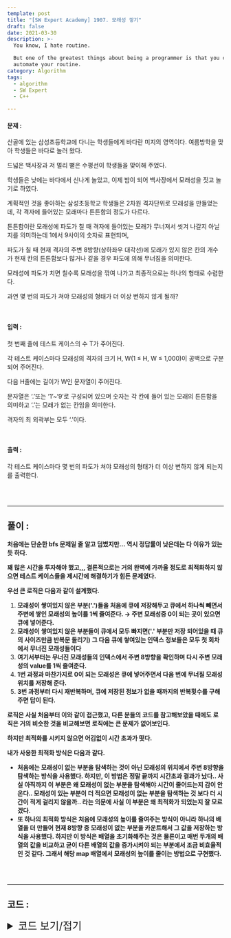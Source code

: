 ```yaml
---
template: post
title: "[SW Expert Academy] 1907. 모래성 쌓기"
draft: false
date: 2021-03-30
description: >-
  You know, I hate routine.

  But one of the greatest things about being a programmer is that you can
  automate your routine.
category: Algorithm
tags:
  - algorithm
  - SW Expert
  - C++

---
```




#### 문제 : 

산골에 있는 삼성초등학교에 다니는 학생들에게 바다란 미지의 영역이다. 여름방학을 맞아 학생들은 바다로 놀러 왔다.

드넓은 백사장과 저 멀리 뻗은 수평선이 학생들을 맞이해 주었다.

학생들은 낮에는 바다에서 신나게 놀았고, 이제 밤이 되어 백사장에서 모래성을 짓고 놀기로 하였다.

계획적인 것을 좋아하는 삼성초등학교 학생들은 2차원 격자단위로 모래성을 만들었는데, 각 격자에 들어있는 모래마다 튼튼함의 정도가 다르다.

튼튼함이란 모래성에 파도가 칠 때 격자에 들어있는 모래가 무너져서 씻겨 나갈지 아닐지를 의미하는데 1에서 9사이의 숫자로 표현되며,

파도가 칠 때 현재 격자의 주변 8방향(상하좌우 대각선)에 모래가 있지 않은 칸의 개수가 현재 칸의 튼튼함보다 많거나 같을 경우 파도에 의해 무너짐을 의미한다.

모래성에 파도가 치면 칠수록 모래성을 깎여 나가고 최종적으로는 하나의 형태로 수렴한다.

과연 몇 번의 파도가 쳐야 모래성의 형태가 더 이상 변하지 않게 될까?

<br/>

#### 입력 :

첫 번째 줄에 테스트 케이스의 수 T가 주어진다.

각 테스트 케이스마다 모래성의 격자의 크기 H, W(1 ≤ H, W ≤ 1,000)이 공백으로 구분되어 주어진다.

다음 H줄에는 길이가 W인 문자열이 주어진다.

문자열은 ‘.’또는 ‘1’~‘9’로 구성되어 있으며 숫자는 각 칸에 들어 있는 모래의 튼튼함을 의미하고 ‘.’는 모래가 없는 칸임을 의미한다.

격자의 최 외곽부는 모두 ‘.’이다.

<br/>

#### 출력 : 

각 테스트 케이스마다 몇 번의 파도가 쳐야 모래성의 형태가 더 이상 변하지 않게 되는지를 출력한다.

<br/>

<br/>

___

## 풀이 :

**처음에는 단순한 bfs 문제일 줄 알고 덤볐지만... 역시 정답률이 낮은데는 다 이유가 있는 듯 하다.**

**꽤 많은 시간을 투자해야 했고,,, 결론적으로는 거의 완벽에 가까울 정도로 최적화하지 않으면 테스트 케이스들을 제시간에 해결하기가 힘든 문제였다.**

**우선 큰 로직은 다음과 같이 설계했다.**

1. **모래성이 쌓여있지 않은 부분('.')들을 처음에 큐에 저장해두고 큐에서 하나씩 빼면서 주변에 쌓인 모래성의 높이를 1씩 줄여준다. → 주변 모래성중 0이 되는 곳이 있으면 큐에 넣어준다.**
2. **모래성이 쌓여있지 않은 부분들이 큐에서 모두 빠지면('.' 부분만 저장 되어있을 때 큐의 사이즈만큼 반복문 돌리기) 그 다음 큐에 쌓여있는 인덱스 정보들은 모두 첫 회차에서 무너진 모래성들이다**
3. **여기서부터는 무너진 모래성들의 인덱스에서 주변 8방향을 확인하며 다시 주변 모래성의 value를 1씩 줄여준다.**
4. **1번 과정과 마찬가지로 0이 되는 모래성은 큐에 넣어주면서 다음 번에 무너질 모래성 위치를 저장해 준다.**
5. **3번 과정부터 다시 재반복하며, 큐에 저장된 정보가 없을 때까지의 반복횟수를 구해주면 답이 된다.**

**로직은 사실 처음부터 이와 같이 접근했고, 다른 분들의 코드를 참고해보았을 때에도 로직은 거의 비슷한 것을 비교해보면 로직에는 큰 문제가 없어보인다.**

**하지만 최적화를 시키지 않으면 어김없이 시간 초과가 떳다.**

**내가 사용한 최적화 방식은 다음과 같다.**

- **처음에는 모래성이 없는 부분을 탐색하는 것이 아닌 모래성의 위치에서 주변 8방향을 탐색하는 방식을 사용했다. 하지만, 이 방법은 정말 끝까지 시간초과 결과가 났다.. 사실 아직까지 이 부분은 왜 모래성이 없는 부분을 탐색해야 시간이 줄어드는지 감이 안온다.. 모래성이 있는 부분이 더 적으면 모래성이 없는 부분을 탐색하는 것 보다 더 시간이 적게 걸리지 않을까.. 라는 의문에 사실 이 부분은 왜 최적화가 되었는지 잘 모르겠다.**
- **또 하나의 최적화 방식은 처음에 모래성의 높이를 줄여주는 방식이 아니라 하나의 배열을 더 만들어 현재 8방향 중 모래성이 없는 부분을 카운트해서 그 값을 저장하는 방식을 사용했다. 하지만 이 방식은 배열을 초기화해주는 것은 물론이고 매번 두개의 배열의 값을 비교하고 굳이 다른 배열의 값을 증가시켜야 되는 부분에서 조금 비효율적인 것 같다. 그래서 해당 map 배열에서 모래성의 높이를 줄이는 방법으로 구현했다.**

<br/>

<br/>

---

## 코드 :

<details>
<summary style="cursor:pointer; font-size:1.5rem">
	코드 보기/접기
</summary>

```c++
#include<iostream>
#include<cstring>
#include<queue>
#include<utility>
 
#define pii pair<int, int>
 
using namespace std;
int map[1000][1000], origin[1000][1000], n, m;
int di[8] = {0, 1, 1, 1, 0, -1, -1, -1 }, dj[8] = {1, 1, 0, -1, -1, -1, 0, 1};
queue<pii> collapseq;
 
void whoCollapse() {
    int size = collapseq.size();
     
    for(int i=0; i<size; i++) {
        int curx = collapseq.front().first, cury = collapseq.front().second;
        collapseq.pop();
         
        for(int k=0; k<8; k++){
            int cmpx = curx + di[k], cmpy = cury + dj[k];
            if(cmpx < 0 || cmpx >= n || cmpy < 0 || cmpy >= m) continue;
            if(origin[cmpx][cmpy])    
                if(!(--map[cmpx][cmpy]))
                    collapseq.push(pii(cmpx, cmpy));
        }
    }
}
 
void nextCollapse() {
        int size = collapseq.size();
     
    for(int i=0; i<size; i++) {
        int curx = collapseq.front().first, cury = collapseq.front().second;
        collapseq.pop();
         
        for(int k=0; k<8; k++){
            int cmpx = curx + di[k], cmpy = cury + dj[k];
            if(cmpx < 0 || cmpx >= n || cmpy < 0 || cmpy >= m) continue;
            if(map[cmpx][cmpy])    {
                map[cmpx][cmpy]--;
                if(!map[cmpx][cmpy]) collapseq.push(pii(cmpx, cmpy));
            }
        }
    }
}
 
int testCase() {
    char input;
    int answer = 0;
    cin >> n >> m;
     
    for(int i=0; i<n; i++)
        for(int j=0; j<m; j++){
            cin >> input;
            if (input == '.') {
                map[i][j] = 0;
                collapseq.push(pii(i, j));
            }
            else
                map[i][j] = input - '0';
            origin[i][j] = map[i][j];
        }
     
    if(collapseq.size()) whoCollapse();
     
    while(collapseq.size()) {
        answer++;
        nextCollapse();
    }
    return answer;
}
 
int main(int argc, char** argv)
{
    cin.tie(NULL);
    cout.tie(NULL);
    ios_base::sync_with_stdio(false);
    int test_case;
    int T;
    cin>>T;
 
    for(test_case = 1; test_case <= T; ++test_case)
    {
        cout << '#' << test_case << ' ' << testCase() << '\n';
    }
    return 0;
}
```

</details>
<br/>

<br/>

